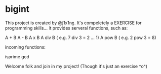 bigint
======
This project is created by @j1x1ng.
It's compeletely a EXERCISE for programming skills...
It provides serveral functions, such as:

A + B
A - B
A x B
A div B ( e.g. 7 div 3 = 2 ... 1)
A pow B ( e.g. 2 pow 3 = 8)

incoming functions:

isprime
gcd

Welcome folk and join in my project!
(Though it's just an exercise ^o^)
